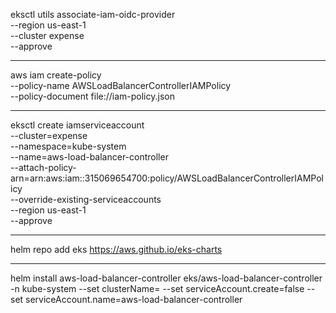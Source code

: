 eksctl utils associate-iam-oidc-provider \
    --region us-east-1 \
    --cluster expense \
    --approve

---
aws iam create-policy \
    --policy-name AWSLoadBalancerControllerIAMPolicy \
    --policy-document file://iam-policy.json

---

eksctl create iamserviceaccount \
--cluster=expense \
--namespace=kube-system \
--name=aws-load-balancer-controller \
--attach-policy-arn=arn:aws:iam::315069654700:policy/AWSLoadBalancerControllerIAMPolicy \
--override-existing-serviceaccounts \
--region us-east-1 \
--approve

---


helm repo add eks https://aws.github.io/eks-charts

---

helm install aws-load-balancer-controller eks/aws-load-balancer-controller -n kube-system --set clusterName=<cluster-name> --set serviceAccount.create=false --set serviceAccount.name=aws-load-balancer-controller